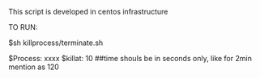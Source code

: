 This script is developed in centos infrastructure 

TO RUN: 

$sh killprocess/terminate.sh

$Process: xxxx
$killat: 10            ##time shouls be in seconds only, like for 2min mention as 120
